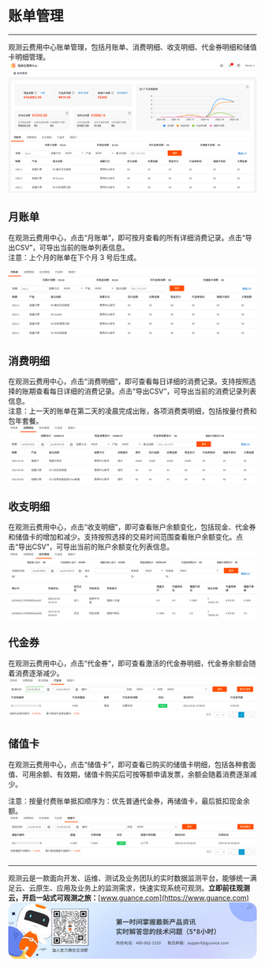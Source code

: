# 账单管理
---

观测云费用中心账单管理，包括月账单、消费明细、收支明细、代金券明细和储值卡明细管理。<br />![](../img/10.price_7.png)

## 月账单

在观测云费用中心，点击“月账单”，即可按月查看的所有详细消费记录。点击“导出CSV”，可导出当前的账单列表信息。<br />注意：上个月的账单在下个月 3 号后生成。

![](../img/10.price_8.png)

## 消费明细

在观测云费用中心，点击“消费明细”，即可查看每日详细的消费记录。支持按照选择的账期查看每日详细的消费记录。点击“导出CSV”，可导出当前的消费记录列表信息。<br />注意：上一天的账单在第二天的凌晨完成出账，各项消费类明细，包括按量付费和包年套餐。<br />![](../img/10.price_9.png)

## 收支明细

在观测云费用中心，点击“收支明细”，即可查看账户余额变化，包括现金、代金券和储值卡的增加和减少。支持按照选择的交易时间范围查看账户余额变化。点击“导出CSV”，可导出当前的账户余额变化列表信息。<br />![](../img/10.price_10.png)

## 代金券

在观测云费用中心，点击“代金券”，即可查看激活的代金券明细，代金券余额会随着消费逐渐减少。<br />![](../img/10.price_11.png)

## 储值卡

在观测云费用中心，点击“储值卡”，即可查看已购买的储值卡明细，包括各种套面值、可用余额、有效期，储值卡购买后可按等额申请发票，余额会随着消费逐渐减少。

注意：按量付费账单抵扣顺序为：优先普通代金券，再储值卡，最后抵扣现金余额。<br />![](../img/10.price_12.png)


---

观测云是一款面向开发、运维、测试及业务团队的实时数据监测平台，能够统一满足云、云原生、应用及业务上的监测需求，快速实现系统可观测。**立即前往观测云，开启一站式可观测之旅：**[www.guance.com](https://www.guance.com)<br />![](../img/logo_2.png)
